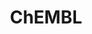 ---
bigquery: https://console.cloud.google.com/bigquery?p=patents-public-data&d=ebi_chembl&page=dataset
citation: '"The ChEMBL database in 2017." Anna Gaulton, Anne Hersey, Michał Nowotka,
  A Patrícia Bento, Jon Chambers, David Mendez, Prudence Mutowo, Francis Atkinson,
  Louisa J Bellis, Elena Cibrián-Uhalte, Mark Davies, Nathan Dedman, Anneli Karlsson,
  María Paula Magariños, John P Overington, George Papadatos, Ines Smit, Andrew R
  Leach Nucleic acids Research (2017) 45 (Database Issue), D945-D954'
contributors: European Bioinformatics Institute
cost: None
description: ChEMBL Data is a manually curated database of small molecules used in
  drug discovery, including information about existing patented drugs.
documentation: 'schema: https://www.ebi.ac.uk/chembl/db_schema


  '
last_edit: Mon, 04 Apr 2022 19:07:30 GMT
location: https://console.cloud.google.com/marketplace/product/google_patents_public_datasets/chembl
maintained_by: EMBL-EBI, an outstation of European Molecular Biology Laboratory
related_publications: '

  ChEMBL: towards direct deposition of bioassay data.


  Mendez D, Gaulton A, Bento AP, Chambers J, De Veij M, Félix E, Magariños MP, Mosquera
  JF, Mutowo P, Nowotka M, Gordillo-Marañón M, Hunter F, Junco L, Mugumbate G, Rodriguez-Lopez
  M, Atkinson F, Bosc N, Radoux CJ, Segura-Cabrera A, Hersey A, Leach AR.


  — Nucleic Acids Res. 2019; 47(D1):D930-D940. doi: 10.1093/nar/gky1075

  '
schema_fields: '[''warnref_id'', ''rgid'', ''normal_range_max'', ''as_id'', ''submission_date'',
  ''relationship_type'', ''acd_most_apka'', ''first_page'', ''last_page'', ''ro3_pass'',
  ''creation_date'', ''synonyms'', ''warning_type'', ''pathway_id'', ''cell_source_tissue'',
  ''class_type'', ''cell_source_organism'', ''acd_logd'', ''predbind_id'', ''selectivity_comment'',
  ''canonical_smiles'', ''compound_name'', ''mol_frac_id'', ''comp_go_id'', ''nda_type'',
  ''cell_description'', ''active_molregno'', ''patent_id'', ''assay_id'', ''toid'',
  ''clo_id'', ''molregno'', ''compd_id'', ''l1'', ''accession'', ''data_validity_comment'',
  ''protclasssyn_id'', ''log_id'', ''previous_company'', ''cell_name'', ''site_residues'',
  ''cx_logd'', ''mechanism_comment'', ''standard_value'', ''ass_cls_map_id'', ''ap_id'',
  ''standard_relation'', ''num_ro5_violations'', ''authors'', ''parent_go_id'', ''l7'',
  ''ridx'', ''availability_type'', ''le'', ''prodrug'', ''level3_description'', ''name'',
  ''ddd_admr'', ''molsyn_id'', ''assay_desc'', ''domain_description'', ''standard_upper_value'',
  ''start_position'', ''mesh_id'', ''usan_stem_definition'', ''mc_target_type'', ''protein_class_id'',
  ''l4'', ''drug_substance_flag'', ''cellosaurus_id'', ''assay_tax_id'', ''withdrawn_reason'',
  ''compound_key'', ''chembl_id'', ''label'', ''indication_class'', ''parent_type'',
  ''num_alerts'', ''cx_logp'', ''psa'', ''domain_type'', ''l2'', ''stem_class'', ''level3'',
  ''go_id'', ''parent_id'', ''site_id'', ''downgraded'', ''src_short_name'', ''parameter_value'',
  ''path'', ''prediction_method'', ''variant_id'', ''innovator_company'', ''dosed_ingredient'',
  ''component_synonym'', ''relation'', ''level2_description'', ''std_act_id'', ''alert_name'',
  ''doc_id'', ''ref_type'', ''version'', ''polymer_flag'', ''status'', ''direct_interaction'',
  ''acd_most_bpka'', ''irac_class_id'', ''issue'', ''source'', ''disease_efficacy'',
  ''source_domain_id'', ''mw_freebase'', ''confidence_score'', ''l6'', ''entity_type'',
  ''doi'', ''molecule_type'', ''level1'', ''usan_stem_id'', ''standard_inchi_key'',
  ''assay_param_id'', ''db_version'', ''warning_description'', ''assay_organism'',
  ''usan_year'', ''src_assay_id'', ''mechanism_of_action'', ''standard_type'', ''black_box_warning'',
  ''mutation'', ''delist_flag'', ''hbd'', ''publication_number'', ''db_source'', ''patent_expire_date'',
  ''uberon_id'', ''potential_duplicate'', ''full_mwt'', ''alert_set_id'', ''assay_cell_type'',
  ''warning_class'', ''aidx'', ''drug_product_flag'', ''major_class'', ''therapeutic_flag'',
  ''usan_stem'', ''volume'', ''set_name'', ''oral'', ''isoform'', ''irac_code'', ''max_phase'',
  ''atc_code'', ''priority'', ''country'', ''alogp'', ''description'', ''first_approval'',
  ''sequence_md5sum'', ''ref_id'', ''parent_molregno'', ''level4'', ''applicant_full_name'',
  ''assay_subcellular_fraction'', ''normal_range_min'', ''binding_site_comment'',
  ''mec_id'', ''target_desc'', ''src_description'', ''confidence'', ''annotation'',
  ''mc_target_accession'', ''ddd_id'', ''activity_comment'', ''pref_name'', ''assay_tissue'',
  ''dosage_form'', ''research_stem'', ''last_active'', ''molfile'', ''title'', ''cidx'',
  ''tid'', ''hrac_class_id'', ''short_name'', ''withdrawn_class'', ''drugind_id'',
  ''full_molformula'', ''target_mapping'', ''targrel_id'', ''parameter_type'', ''curated_by'',
  ''bto_id'', ''standard_flag'', ''tissue_id'', ''hbd_lipinski'', ''standard_inchi'',
  ''ad_type'', ''warning_country'', ''doc_type'', ''aromatic_rings'', ''definition'',
  ''record_id'', ''hrac_code'', ''comp_class_id'', ''year'', ''mc_tax_id'', ''ref_url'',
  ''level5'', ''heavy_atoms'', ''qudt_units'', ''mesh_heading'', ''aspect'', ''site_name'',
  ''upper_value'', ''sitecomp_id'', ''smarts'', ''bao_endpoint'', ''smid'', ''patent_use_code'',
  ''metref_id'', ''natural_product'', ''text_value'', ''bao_format'', ''bei'', ''frac_class_id'',
  ''drug_record_id'', ''ddd_value'', ''acd_logp'', ''updated_on'', ''cl_lincs_id'',
  ''substrate_record_id'', ''hba_lipinski'', ''homologue'', ''ingredient'', ''value'',
  ''l8'', ''met_id'', ''mc_organism'', ''tbl'', ''sei'', ''l5'', ''structure_type'',
  ''idx'', ''action_type'', ''first_in_class'', ''species_group_flag'', ''sequence'',
  ''mol_atc_id'', ''ddd_units'', ''withdrawn_flag'', ''compsyn_id'', ''domain_name'',
  ''bao_id'', ''subgroup'', ''biocomp_id'', ''strength'', ''end_position'', ''level1_description'',
  ''withdrawn_country'', ''pchembl_value'', ''level2'', ''mol_hrac_id'', ''stem'',
  ''result_flag'', ''component_type'', ''standard_units'', ''assay_category'', ''relationship_desc'',
  ''warning_id'', ''approval_date'', ''stat'', ''pubmed_id'', ''tid_fixed'', ''active_ingredient'',
  ''topical'', ''published_relation'', ''efo_id'', ''published_type'', ''updated_by'',
  ''tax_id'', ''mw_monoisotopic'', ''product_id'', ''related_tid'', ''co_stem_id'',
  ''assay_type'', ''patent_no'', ''assay_class_id'', ''published_value'', ''cell_ontology_id'',
  ''cx_most_bpka'', ''route'', ''component_id'', ''standard_text_value'', ''prod_pat_id'',
  ''uo_units'', ''abstract'', ''efo_term'', ''indref_id'', ''mecref_id'', ''met_conversion'',
  ''comments'', ''warning_year'', ''mol_irac_id'', ''class_level'', ''alert_id'',
  ''orig_description'', ''actsm_id'', ''num_lipinski_ro5_violations'', ''oc_id'',
  ''curation_comment'', ''trade_name'', ''target_type'', ''protein_class_synonym'',
  ''cell_id'', ''domain_id'', ''entity_id'', ''who_extra'', ''formulation_id'', ''units'',
  ''journal'', ''company'', ''published_units'', ''max_phase_for_ind'', ''protein_class_desc'',
  ''helm_notation'', ''qed_weighted'', ''organism'', ''parenteral'', ''activity_count'',
  ''ddd_comment'', ''frac_code'', ''relationship'', ''withdrawn_year'', ''assay_strain'',
  ''cx_most_apka'', ''caloha_id'', ''type'', ''assay_test_type'', ''cell_source_tax_id'',
  ''syn_type'', ''l3'', ''mc_target_name'', ''activity_id'', ''chebi_par_id'', ''chirality'',
  ''who_name'', ''usan_substem'', ''met_comment'', ''metabolite_record_id'', ''lle'',
  ''targcomp_id'', ''src_id'', ''job_id'', ''src_compound_id'', ''hba'', ''assay_source'',
  ''rtb'', ''cpd_str_alert_id'', ''level4_description'', ''molecular_species'', ''res_stem_id'',
  ''inorganic_flag'', ''enzyme_name'', ''molecular_mechanism'', ''pathway_key'', ''enzyme_tid'']'
shortname: chembl
tags:
- biotechnology
- health
- chemical
- bioinformatics
- medical
terms_of_use: CC BY-SA 3.0
title: ChEMBL
uuid: e232a192-965c-4ec9-904c-155b6dfe56c5
---